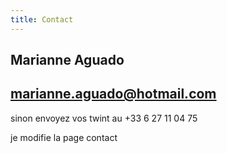 ```yaml
---
title: Contact
---
```

## Marianne Aguado

## marianne.aguado@hotmail.com

s﻿inon envoyez vos twint au +33 6 27 11 04 75



j﻿e modifie la page contact